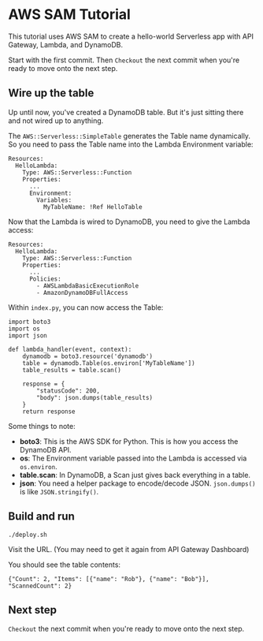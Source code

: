 # AWS SAM Tutorial

This tutorial uses AWS SAM to create a hello-world Serverless app with API Gateway, Lambda, and DynamoDB.

Start with the first commit. Then `Checkout` the next commit when you're ready to move onto the next step.

## Wire up the table

Up until now, you've created a DynamoDB table. But it's just sitting there and not wired up to anything.

The `AWS::Serverless::SimpleTable` generates the Table name dynamically. So you need to pass the Table name into the Lambda Environment variable:

```
Resources:
  HelloLambda:
    Type: AWS::Serverless::Function
    Properties:
      ...
      Environment:
        Variables:
          MyTableName: !Ref HelloTable
```

Now that the Lambda is wired to DynamoDB, you need to give the Lambda access:

```
Resources:
  HelloLambda:
    Type: AWS::Serverless::Function
    Properties:
      ...
      Policies:
        - AWSLambdaBasicExecutionRole
        - AmazonDynamoDBFullAccess  
```

Within `index.py`, you can now access the Table:

```
import boto3
import os
import json

def lambda_handler(event, context):
    dynamodb = boto3.resource('dynamodb')
    table = dynamodb.Table(os.environ['MyTableName'])
    table_results = table.scan()

    response = {
        "statusCode": 200,
        "body": json.dumps(table_results)
    }
    return response
```

Some things to note:

* **boto3**: This is the AWS SDK for Python. This is how you access the DynamoDB API.
* **os**: The Environment variable passed into the Lambda is accessed via `os.environ`.
* **table.scan**: In DynamoDB, a Scan just gives back everything in a table.
* **json**: You need a helper package to encode/decode JSON. `json.dumps()` is like `JSON.stringify()`.

## Build and run

```
./deploy.sh
```

Visit the URL. (You may need to get it again from API Gateway Dashboard)

You should see the table contents:

```
{"Count": 2, "Items": [{"name": "Rob"}, {"name": "Bob"}], "ScannedCount": 2}
```

## Next step

`Checkout` the next commit when you're ready to move onto the next step.